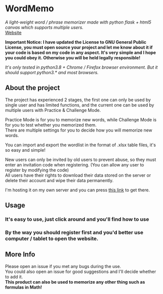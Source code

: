 # WordMemo
*A light-weight word / phrase memorizer made with python flask + html5 canvas which supports multiple users.*  
[Website](https://word.charles14.xyz/)

**Important Notice: I have updated the License to GNU General Public License, you must open source your project and let me know about it if your code is based on my code in any aspect. It's very simple and I hope you could obey it. Otherwise you will be held legally responsible!**

*It's only tested in python3.8 + Chrome / Firefox browser environment. But it should support python3.\* and most browsers.*

## About the project

The project has experienced 2 stages, the first one can only be used by single user and has limited functions, and the current one can be used by multiple users with Practice & Challenge Mode.

Practice Mode is for you to memorize new words, while Challenge Mode is for you to test whether you memorized them.  
There are multiple settings for you to decide how you will memorize new words.

You can import and export the wordlist in the format of .xlsx table files, it's so easy and simple!

New users can only be invited by old users to prevent abuse, so they must enter an invitation code when registering. (You can allow any user to register by modifying the code)  
All users have their rights to download their data stored on the server or delete their account and wipe their data permanently.

I'm hosting it on my own server and you can press [this link](https://word.charles14.xyz/) to get there.

## Usage
### It's easy to use, just click around and you'll find how to use
### By the way you should register first and you'd better use computer / tablet to open the website.

## More Info
Please open an issue if you met any bugs during the use.  
You could also open an issue for good suggestions and I'll decide whether to add it.  
**This product can also be used to memorize any other thing such as formulas in Math!**